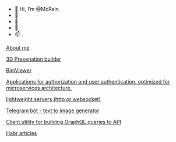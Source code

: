 - 👋 Hi, I’m @McRain
- 👀 
- 🌱 
- 💞️ 
- 📫 .


[About me](https://iam.reneos.com/)
  
[3D Presenation builder](https://github.com/McRain/3d.pub)

[BimViewer](https://github.com/McRain/bim)

[Applications for authorization and user authentication, optimized for microservices architecture.](https://github.com/McRain/reneos.auth)

[lightweight servers (http or websocket)](https://github.com/McRain/reneos.server)

[Telegram bot - text to image generator](https://t.me/@salvadore_bot)

[Client utility for building GraphQL queries to API](https://github.com/McRain/reneos.gqlc)

[Habr articles](https://habr.com/ru/users/McRain/articles/)

<!---
McRain/McRain is a ✨ special ✨ repository because its `README.md` (this file) appears on your GitHub profile.
You can click the Preview link to take a look at your changes.
--->
